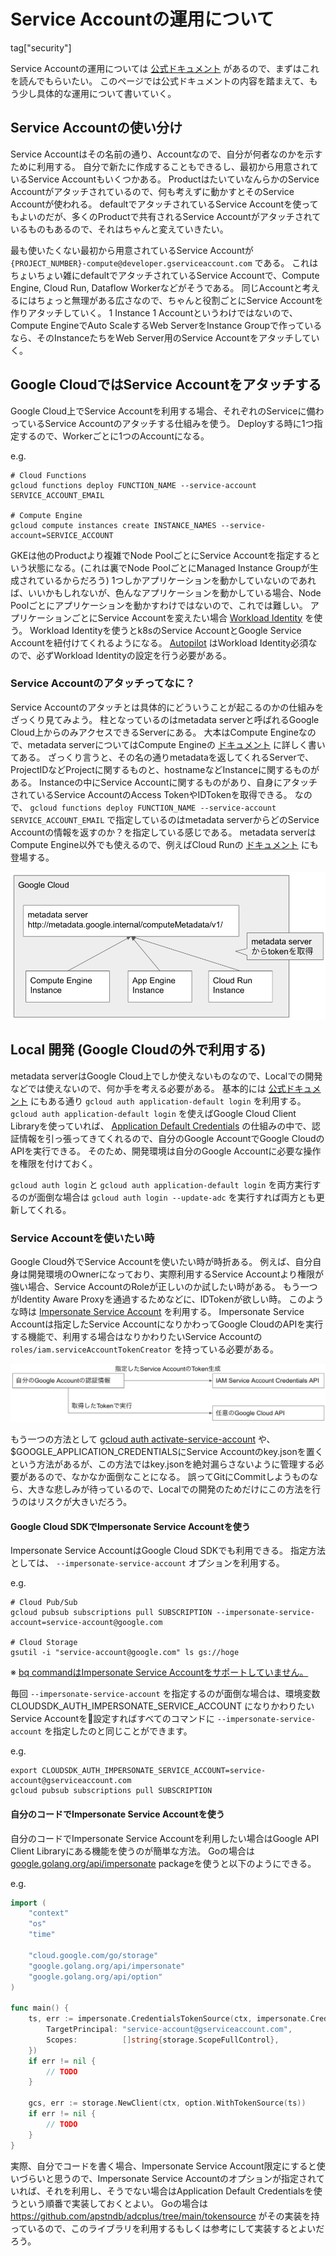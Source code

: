 # Service Accountの運用について

tag["security"]

Service Accountの運用については [公式ドキュメント](https://cloud.google.com/iam/docs/best-practices-for-using-and-managing-service-accounts?hl=en) があるので、まずはこれを読んでもらいたい。
このページでは公式ドキュメントの内容を踏まえて、もう少し具体的な運用について書いていく。

## Service Accountの使い分け

Service Accountはその名前の通り、Accountなので、自分が何者なのかを示すために利用する。
自分で新たに作成することもできるし、最初から用意されているService Accountもいくつかある。
ProductはたいていなんらかのService Accountがアタッチされているので、何も考えずに動かすとそのService Accountが使われる。
defaultでアタッチされているService Accountを使ってもよいのだが、多くのProductで共有されるService Accountがアタッチされているものもあるので、それはちゃんと変えていきたい。

最も使いたくない最初から用意されているService Accountが `{PROJECT_NUMBER}-compute@developer.gserviceaccount.com` である。
これはちょいちょい雑にdefaultでアタッチされているService Accountで、Compute Engine, Cloud Run, Dataflow Workerなどがそうである。
同じAccountと考えるにはちょっと無理がある広さなので、ちゃんと役割ごとにService Accountを作りアタッチしていく。
1 Instance 1 Accountというわけではないので、Compute EngineでAuto ScaleするWeb ServerをInstance Groupで作っているなら、そのInstanceたちをWeb Server用のService Accountをアタッチしていく。

## Google CloudではService Accountをアタッチする

Google Cloud上でService Accountを利用する場合、それぞれのServiceに備わっているService Accountのアタッチする仕組みを使う。
Deployする時に1つ指定するので、Workerごとに1つのAccountになる。

e.g.

```
# Cloud Functions
gcloud functions deploy FUNCTION_NAME --service-account SERVICE_ACCOUNT_EMAIL

# Compute Engine
gcloud compute instances create INSTANCE_NAMES --service-account=SERVICE_ACCOUNT
```

GKEは他のProductより複雑でNode PoolごとにService Accountを指定するという状態になる。(これは裏でNode PoolごとにManaged Instance Groupが生成されているからだろう)
1つしかアプリケーションを動かしていないのであれば、いいかもしれないが、色んなアプリケーションを動かしている場合、Node Poolごとにアプリケーションを動かすわけではないので、これでは難しい。
アプリケーションごとにService Accountを変えたい場合 [Workload Identity](https://cloud.google.com/kubernetes-engine/docs/how-to/workload-identity) を使う。
Workload Identityを使うとk8sのService AccountとGoogle Service Accountを紐付けてくれるようになる。
[Autopilot](https://cloud.google.com/kubernetes-engine/docs/concepts/autopilot-overview?hl=en) はWorkload Identity必須なので、必ずWorkload Identityの設定を行う必要がある。

### Service Accountのアタッチってなに？

Service Accountのアタッチとは具体的にどういうことが起こるのかの仕組みをざっくり見てみよう。
柱となっているのはmetadata serverと呼ばれるGoogle Cloud上からのみアクセスできるServerにある。
大本はCompute Engineなので、metadata serverについてはCompute Engineの [ドキュメント](https://cloud.google.com/compute/docs/storing-retrieving-metadata?hl=en) に詳しく書いてある。
ざっくり言うと、その名の通りmetadataを返してくれるServerで、ProjectIDなどProjectに関するものと、hostnameなどInstanceに関するものがある。
Instanceの中にService Accountに関するものがあり、自身にアタッチされているService AccountのAccess TokenやIDTokenを取得できる。
なので、 `gcloud functions deploy FUNCTION_NAME --service-account SERVICE_ACCOUNT_EMAIL` で指定しているのはmetadata serverからどのService Accountの情報を返すのか？を指定している感じである。
metadata serverはCompute Engine以外でも使えるので、例えばCloud Runの [ドキュメント](https://cloud.google.com/run/docs/securing/service-identity?hl=en#fetching_identity_and_access_tokens) にも登場する。

![Service Accountのアタッチの仕組み](metadata_server.png "Service Accountのアタッチの仕組み")

## Local 開発 (Google Cloudの外で利用する)

metadata serverはGoogle Cloud上でしか使えないものなので、Localでの開発などでは使えないので、何か手を考える必要がある。
基本的には [公式ドキュメント](https://cloud.google.com/iam/docs/best-practices-for-using-and-managing-service-accounts?hl=en#development) にもある通り `gcloud auth application-default login` を利用する。
`gcloud auth application-default login` を使えばGoogle Cloud Client Libraryを使っていれば、 [Application Default Credentials](https://cloud.google.com/docs/authentication/production?hl=en#automatically) の仕組みの中で、認証情報を引っ張ってきてくれるので、自分のGoogle AccountでGoogle CloudのAPIを実行できる。
そのため、開発環境は自分のGoogle Accountに必要な操作を権限を付けておく。

`gcloud auth login` と `gcloud auth application-default login` を両方実行するのが面倒な場合は `gcloud auth login --update-adc` を実行すれば両方とも更新してくれる。

### Service Accountを使いたい時

Google Cloud外でService Accountを使いたい時が時折ある。
例えば、自分自身は開発環境のOwnerになっており、実際利用するService Accountより権限が強い場合、Service AccountのRoleが正しいのか試したい時がある。
もう一つがIdentity Aware Proxyを通過するためなどに、IDTokenが欲しい時。
このような時は [Impersonate Service Account](https://cloud.google.com/iam/docs/impersonating-service-accounts?hl=en) を利用する。
Impersonate Service Accountは指定したService AccountになりかわってGoogle CloudのAPIを実行する機能で、利用する場合はなりかわりたいService Accountの `roles/iam.serviceAccountTokenCreator` を持っている必要がある。

![Impersonate Service Account](impersonate_service_account.png "Impersonate Service Account")

もう一つの方法として [gcloud auth activate-service-account](https://cloud.google.com/sdk/gcloud/reference/auth/activate-service-account?hl=en) や、$GOOGLE_APPLICATION_CREDENTIALSにService Accountのkey.jsonを置くという方法があるが、この方法ではkey.jsonを絶対漏らさないように管理する必要があるので、なかなか面倒なことになる。
誤ってGitにCommitしようものなら、大きな悲しみが待っているので、Localでの開発のためだけにこの方法を行うのはリスクが大きいだろう。

#### Google Cloud SDKでImpersonate Service Accountを使う

Impersonate Service AccountはGoogle Cloud SDKでも利用できる。
指定方法としては、 `--impersonate-service-account` オプションを利用する。

e.g.

```
# Cloud Pub/Sub
gcloud pubsub subscriptions pull SUBSCRIPTION --impersonate-service-account=service-account@google.com

# Cloud Storage
gsutil -i "service-account@google.com" ls gs://hoge
```

※ [bq commandはImpersonate Service Accountをサポートしていません。](https://issuetracker.google.com/issues/155842998)

毎回 `--impersonate-service-account` を指定するのが面倒な場合は、環境変数 CLOUDSDK_AUTH_IMPERSONATE_SERVICE_ACCOUNT になりかわりたいService Accountを設定すればすべてのコマンドに `--impersonate-service-account` を指定したのと同じことができます。

e.g.

```
export CLOUDSDK_AUTH_IMPERSONATE_SERVICE_ACCOUNT=service-account@gserviceaccount.com
gcloud pubsub subscriptions pull SUBSCRIPTION
```

#### 自分のコードでImpersonate Service Accountを使う

自分のコードでImpersonate Service Accountを利用したい場合はGoogle API Client Libraryにある機能を使うのが簡単な方法。
Goの場合は [google.golang.org/api/impersonate](https://pkg.go.dev/google.golang.org/api/impersonate) packageを使うと以下のようにできる。

e.g.

``` Go
import (
    "context"
    "os"
    "time"

    "cloud.google.com/go/storage"
    "google.golang.org/api/impersonate"
    "google.golang.org/api/option"
)

func main() {
    ts, err := impersonate.CredentialsTokenSource(ctx, impersonate.CredentialsConfig{
        TargetPrincipal: "service-account@gserviceaccount.com",
        Scopes:          []string{storage.ScopeFullControl},
    })
    if err != nil {
        // TODO
    }
    
    gcs, err := storage.NewClient(ctx, option.WithTokenSource(ts))
    if err != nil {
        // TODO
    }
}
```

実際、自分でコードを書く場合、Impersonate Service Account限定にすると使いづらいと思うので、Impersonate Service Accountのオプションが指定されていれば、それを利用し、そうでない場合はApplication Default Credentialsを使うという順番で実装しておくとよい。
Goの場合は https://github.com/apstndb/adcplus/tree/main/tokensource がその実装を持っているので、このライブラリを利用するもしくは参考にして実装するとよいだろう。